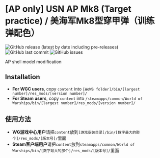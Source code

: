 ﻿# [AP only] USN AP Mk8 (Target practice) / 美海军Mk8型穿甲弹（训练弹配色）

![GitHub release (latest by date including pre-releases)](https://img.shields.io/github/v/release/SEA-group/DanColle-USN-AP-Mk8-Training?include_prereleases)
![GitHub last commit](https://img.shields.io/github/last-commit/SEA-group/DanColle-USN-AP-Mk8-Training)
![GitHub issues](https://img.shields.io/github/issues-raw/SEA-group/DanColle-USN-AP-Mk8-Training)

AP shell model modification

## Installation
* **For WGC users**, copy `content` into `[WoWS folder]/bin/[largest number]/res_mods/[version number]/`
* **For Steam users**, copy `content` into `/steamapps/common/World of Warships/bin/[largest number]/res_mods/[version number]/`

## 使用方法
* **WG游戏中心用户**请把`content`放到`[游戏安装目录]/bin/[数字最大的那个]/res_mods/[版本号]/`里面
* **Steam客户端用户**请把`content`放到`steamapps/common/World of Warships/bin/[数字最大的那个]/res_mods/[版本号]/`里面